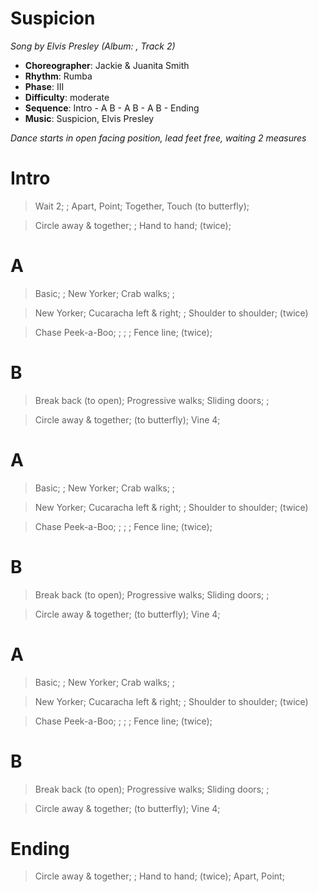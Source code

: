 # Suspicion
*Song by Elvis Presley (Album: , Track 2)*

* **Choreographer**: Jackie & Juanita Smith
* **Rhythm**: Rumba
* **Phase**: III
* **Difficulty**: moderate
* **Sequence**: Intro - A B - A B - A B - Ending
* **Music**: Suspicion, Elvis Presley

*Dance starts in open facing position, lead feet free, waiting 2 measures*

# Intro

> Wait 2; ; Apart, Point; Together, Touch (to butterfly);

> Circle away & together; ; Hand to hand; (twice);

# A

> Basic; ; New Yorker; Crab walks; ;

> New Yorker; Cucaracha left & right; ; Shoulder to shoulder; (twice)

> Chase Peek-a-Boo; ; ; ; Fence line; (twice);

# B

> Break back (to open); Progressive walks; Sliding doors; ;

> Circle away & together; (to butterfly); Vine 4;

# A

> Basic; ; New Yorker; Crab walks; ;

> New Yorker; Cucaracha left & right; ; Shoulder to shoulder; (twice)

> Chase Peek-a-Boo; ; ; ; Fence line; (twice);

# B

> Break back (to open); Progressive walks; Sliding doors; ;

> Circle away & together; (to butterfly); Vine 4;

# A

> Basic; ; New Yorker; Crab walks; ;

> New Yorker; Cucaracha left & right; ; Shoulder to shoulder; (twice)

> Chase Peek-a-Boo; ; ; ; Fence line; (twice);

# B

> Break back (to open); Progressive walks; Sliding doors; ;

> Circle away & together; (to butterfly); Vine 4;

# Ending

> Circle away & together; ; Hand to hand; (twice); Apart, Point;
